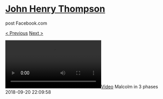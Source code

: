 # [John Henry Thompson](../README.md)
post Facebook.com

[< Previous](2018-09-24-7.md) [Next >](2018-09-20-2.md)

[![](../media/2018-09-20/Malcolm-in-3-phases.mp4)](../README.md)
Malcolm in 3 phases
2018-09-20 22:09:58